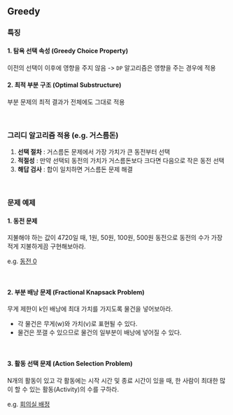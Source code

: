 ## Greedy

### 특징

#### 1. 탐욕 선택 속성 (Greedy Choice Property)

이전의 선택이 이후에 영향을 주지 않음 -> `DP` 알고리즘은 영향을 주는 경우에 적용

#### 2. 최적 부분 구조 (Optimal Substructure)

부분 문제의 최적 결과가 전체에도 그대로 적용  

<br>

### 그리디 알고리즘 적용 (e.g. 거스름돈)

1. <b>선택 절차</b> : 거스름돈 문제에서 가장 가치가 큰 동전부터 선택
2. <b>적절성</b> : 만약 선택되 동전의 가치가 거스름돈보다 크다면 다음으로 작은 동전 선택
3. <b>해답 검사</b> : 합이 일치하면 거스름돈 문제 해결

<br>

### 문제 예제

#### 1. 동전 문제

지불해야 하는 값이 4720일 때, 1원, 50원, 100원, 500원 동전으로 동전의 수가 가장 적게 지불하게끔 구현해보아라.

e.g. [동전 0](./동전0/동전0.md)

<br>

#### 2. 부분 배낭 문제 (Fractional Knapsack Problem)

무게 제한이 k인 배낭에 최대 가치를 가지도록 물건을 넣어보아라.

- 각 물건은 무게(w)와 가치(v)로 표현될 수 있다.
- 물건은 쪼갤 수 있으므로 물건의 일부분이 배낭에 넣어질 수 있다.

<br> 

#### 3. 활동 선택 문제 (Action Selection Problem)

N개의 활동이 있고 각 활동에는 시작 시간 및 종료 시간이 있을 때, 
한 사람이 최대한 많이 할 수 있는 활동(Activity)의 수를 구하라.

e.g. [회의실 배정](./회의실배정/회의실배정.md)